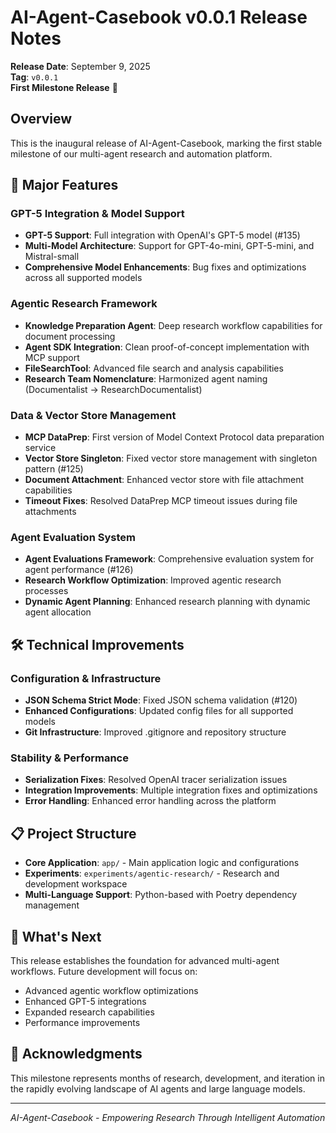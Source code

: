 # AI-Agent-Casebook v0.0.1 Release Notes

**Release Date**: September 9, 2025  
**Tag**: `v0.0.1`  
**First Milestone Release** 🎉

## Overview
This is the inaugural release of AI-Agent-Casebook, marking the first stable milestone of our multi-agent research and automation platform.

## 🚀 Major Features

### GPT-5 Integration & Model Support
- **GPT-5 Support**: Full integration with OpenAI's GPT-5 model (#135)
- **Multi-Model Architecture**: Support for GPT-4o-mini, GPT-5-mini, and Mistral-small
- **Comprehensive Model Enhancements**: Bug fixes and optimizations across all supported models

### Agentic Research Framework
- **Knowledge Preparation Agent**: Deep research workflow capabilities for document processing
- **Agent SDK Integration**: Clean proof-of-concept implementation with MCP support
- **FileSearchTool**: Advanced file search and analysis capabilities
- **Research Team Nomenclature**: Harmonized agent naming (Documentalist → ResearchDocumentalist)

### Data & Vector Store Management
- **MCP DataPrep**: First version of Model Context Protocol data preparation service
- **Vector Store Singleton**: Fixed vector store management with singleton pattern (#125)
- **Document Attachment**: Enhanced vector store with file attachment capabilities
- **Timeout Fixes**: Resolved DataPrep MCP timeout issues during file attachments

### Agent Evaluation System
- **Agent Evaluations Framework**: Comprehensive evaluation system for agent performance (#126)
- **Research Workflow Optimization**: Improved agentic research processes
- **Dynamic Agent Planning**: Enhanced research planning with dynamic agent allocation

## 🛠 Technical Improvements

### Configuration & Infrastructure
- **JSON Schema Strict Mode**: Fixed JSON schema validation (#120)
- **Enhanced Configurations**: Updated config files for all supported models
- **Git Infrastructure**: Improved .gitignore and repository structure

### Stability & Performance
- **Serialization Fixes**: Resolved OpenAI tracer serialization issues
- **Integration Improvements**: Multiple integration fixes and optimizations
- **Error Handling**: Enhanced error handling across the platform

## 📋 Project Structure
- **Core Application**: `app/` - Main application logic and configurations
- **Experiments**: `experiments/agentic-research/` - Research and development workspace
- **Multi-Language Support**: Python-based with Poetry dependency management

## 🎯 What's Next
This release establishes the foundation for advanced multi-agent workflows. Future development will focus on:
- Advanced agentic workflow optimizations
- Enhanced GPT-5 integrations
- Expanded research capabilities
- Performance improvements

## 🙏 Acknowledgments
This milestone represents months of research, development, and iteration in the rapidly evolving landscape of AI agents and large language models.

---
*AI-Agent-Casebook - Empowering Research Through Intelligent Automation*